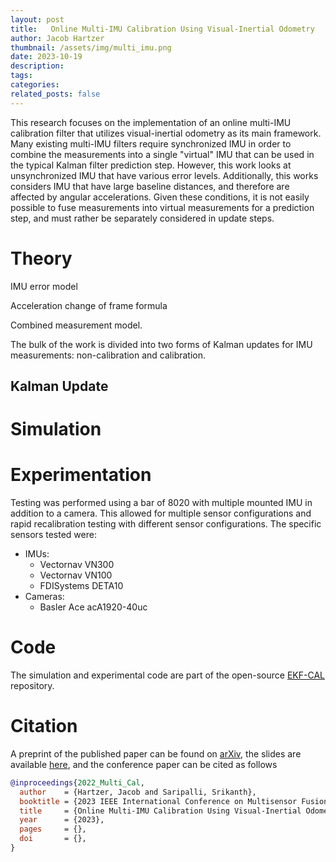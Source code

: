 ```yaml
---
layout: post
title:   Online Multi-IMU Calibration Using Visual-Inertial Odometry
author: Jacob Hartzer
thumbnail: /assets/img/multi_imu.png
date: 2023-10-19
description:
tags:
categories:
related_posts: false
---
```


This research focuses on the implementation of an online multi-IMU calibration filter that utilizes visual-inertial odometry as its main framework. Many existing multi-IMU filters require synchronized IMU in order to combine the measurements into a single "virtual" IMU that can be used in the typical Kalman filter prediction step. However, this work looks at unsynchronized IMU that have various error levels. Additionally, this works considers IMU that have large baseline distances, and therefore are affected by angular accelerations. Given these conditions, it is not easily possible to fuse measurements into virtual measurements for a prediction step, and must rather be separately considered in update steps.

# Theory

IMU error model

Acceleration change of frame formula

Combined measurement model.

The bulk of the work is divided into two forms of Kalman updates for IMU measurements: non-calibration and calibration.

## Kalman Update

# Simulation



# Experimentation

Testing was performed using a bar of 8020 with multiple mounted IMU in addition to a camera. This allowed for multiple sensor configurations and rapid recalibration testing with different sensor configurations. The specific sensors tested were:

- IMUs:
    - Vectornav VN300
    - Vectornav VN100
    - FDISystems DETA10
- Cameras:
    - Basler Ace acA1920-40uc

# Code

The simulation and experimental code are part of the open-source [EKF-CAL](https://github.com/unmannedlab/ekf-cal) repository.

# Citation

A preprint of the published paper can be found on [arXiv](https://doi.org/10.48550/arXiv.2310.12411),
the slides are available [here]({{site.baseurl}}/assets/pdf/2023-MFI.pdf),
and the conference paper can be cited as follows

```bibtex
@inproceedings{2022_Multi_Cal,
  author    = {Hartzer, Jacob and Saripalli, Srikanth},
  booktitle = {2023 IEEE International Conference on Multisensor Fusion and Integration (MFI)},
  title     = {Online Multi-IMU Calibration Using Visual-Inertial Odometry},
  year      = {2023},
  pages     = {},
  doi       = {},
}
```




